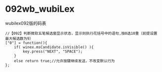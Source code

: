 # 092wb_wubiLex
wubilex092版的码表

```
//【092】判断微软五笔候选窗显示状态，显示则执行花括号中的语句,按0选10重（前提设置最大候选数为9）
["0"] = function(){
    if( winex.msCandidate.isVisible() ){
        key.press("NEXT", "SPACE");
    }
    else return true;//允许按键继续发送，不改变默认行为
};
```
